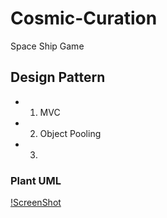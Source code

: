 # Cosmic-Curation

Space Ship Game 

## Design Pattern 
- 1. MVC
- 2. Object Pooling 
- 3. 


### Plant UML 

[!ScreenShot](Assets/include.png)

